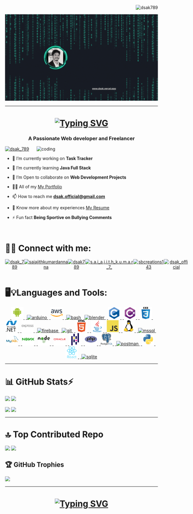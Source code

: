 ﻿<p align="right"> <img src="https://komarev.com/ghpvc/?username=dsak789&label=Profile%20views&color=brightgreen&style=plastic&abbreviated=true&label=PROFILE+VIEWS" alt="dsak789" /> </p>


![](https://github.com/dsak789/dsak789/blob/main/Green%20Gaming%20Channel%20YouTube%20Channel%20Art.gif)
<!-- ![](https://github.com/dsak789/dsak789/blob/main/Black%20%26%20White%20Modern%20Personal%20Branding%20Youtube%20Banner.gif) -->
<hr>
<h1 align="center"><a href="https://git.io/typing-svg"><img src="https://readme-typing-svg.demolab.com?font=Fira+Code&weight=400&size=30&duration=4000&pause=500&color=B4CED4&center=true&vCenter=true&random=false&width=537&lines=Hello👋🏻+Developer's👨🏻‍💻+;I'm+Sai+Ajith+Kumar+Dannana+;Welcome+to+my+GitHub+Profile" alt="Typing SVG" /></a></h1>
<h3 align="center">A Passionate Web developer and Freelancer</h3>


<!-- <img align="right" alt="coding" width="400" src="https://cdn.dribbble.com/users/50886/screenshots/2710024/coding.gif" > -->
<img align="right" alt="coding" width="400" src="https://user-images.githubusercontent.com/55389276/140866485-8fb1c876-9a8f-4d6a-98dc-08c4981eaf70.gif" >

<!-- <p align="left"> <a href="https://github.com/ryo-ma/github-profile-trophy"><img src="https://github-profile-trophy.vercel.app/?username=dsak789" alt="dsak789" /></a> </p> -->

<p align="left"> <a href="https://twitter.com/dsak_789" target="blank"><img src="https://img.shields.io/twitter/follow/dsak_789?logo=twitter&style=for-the-badge" alt="dsak_789" /></a> </p>

- 🔭 I’m currently working on **Task Tracker**

- 🌱 I’m currently learning **Java Full Stack**

- 👯 I’m Open to collaborate on **Web Development Projects**

- 👨‍💻 All of my  [My Portfolio](https://dsak.vercel.app)

- 📫 How to reach me **dsak.official@gmail.com**

- 📄 Know more about my experiences [My Resume](https://www.overleaf.com/read/vnjqssjzkrxj#bde39c)

- ⚡ Fun fact **Being Sportive on Bullying Comments**


<br>

#  🌟🔗 Connect with me:
<div style="display:flex; flex-direction:row; text-align:center; justify-content:space-around">
<a href="https://twitter.com/dsak_789" target="blank"><img align="center" src="https://raw.githubusercontent.com/rahuldkjain/github-profile-readme-generator/master/src/images/icons/Social/twitter.svg" alt="dsak_789" height="30" width="40" /></a>
<a href="https://linkedin.com/in/saiajithkumardannana" target="blank"><img align="center" src="https://raw.githubusercontent.com/rahuldkjain/github-profile-readme-generator/master/src/images/icons/Social/linked-in-alt.svg" alt="saiajithkumardannana" height="30" width="40" /></a>
<a href="https://fb.com/dsak789" target="blank"><img align="center" src="https://raw.githubusercontent.com/rahuldkjain/github-profile-readme-generator/master/src/images/icons/Social/facebook.svg" alt="dsak789" height="30" width="40" /></a>
<a href="https://instagram.com/s.a.i_a.j.i.t.h_k.u.m.a.r_7_" target="blank"><img align="center" src="https://raw.githubusercontent.com/rahuldkjain/github-profile-readme-generator/master/src/images/icons/Social/instagram.svg" alt="s.a.i_a.j.i.t.h_k.u.m.a.r_7_" height="30" width="40" /></a>
<a href="https://www.codechef.com/users/sbcreations143" target="blank"><img align="center" src="https://cdn.jsdelivr.net/npm/simple-icons@3.1.0/icons/codechef.svg" alt="sbcreations143" height="30" width="40" /></a>
<a href="https://www.hackerrank.com/dsak_official" target="blank"><img align="center" src="https://raw.githubusercontent.com/rahuldkjain/github-profile-readme-generator/master/src/images/icons/Social/hackerrank.svg" alt="dsak_official" height="30" width="40" /></a>
</div>

<br>

# 🖥️💡Languages and Tools:
<p align="center"> 
&nbsp<a href="https://developer.android.com" target="_blank" rel="noreferrer"> <img src="https://raw.githubusercontent.com/devicons/devicon/master/icons/android/android-original-wordmark.svg" alt="android" width="40" height="40"/> </a> &nbsp<a href="https://www.arduino.cc/" target="_blank" rel="noreferrer"> <img src="https://cdn.worldvectorlogo.com/logos/arduino-1.svg" alt="arduino" width="40" height="40"/> </a> &nbsp<a href="https://aws.amazon.com" target="_blank" rel="noreferrer"> <img src="https://raw.githubusercontent.com/devicons/devicon/master/icons/amazonwebservices/amazonwebservices-original-wordmark.svg" alt="aws" width="40" height="40"/> </a> &nbsp<a href="https://www.gnu.org/software/bash/" target="_blank" rel="noreferrer"> <img src="https://www.vectorlogo.zone/logos/gnu_bash/gnu_bash-icon.svg" alt="bash" width="40" height="40"/> </a> &nbsp<a href="https://www.blender.org/" target="_blank" rel="noreferrer"> <img src="https://download.blender.org/branding/community/blender_community_badge_white.svg" alt="blender" width="40" height="40"/> </a> &nbsp<a href="https://www.cprogramming.com/" target="_blank" rel="noreferrer"> <img src="https://raw.githubusercontent.com/devicons/devicon/master/icons/c/c-original.svg" alt="c" width="40" height="40"/> </a> &nbsp<a href="https://www.w3schools.com/cs/" target="_blank" rel="noreferrer"> <img src="https://raw.githubusercontent.com/devicons/devicon/master/icons/csharp/csharp-original.svg" alt="csharp" width="40" height="40"/> </a> &nbsp<a href="https://www.w3schools.com/css/" target="_blank" rel="noreferrer"> <img src="https://raw.githubusercontent.com/devicons/devicon/master/icons/css3/css3-original-wordmark.svg" alt="css3" width="40" height="40"/> </a> &nbsp<a href="https://dotnet.microsoft.com/" target="_blank" rel="noreferrer"> <img src="https://raw.githubusercontent.com/devicons/devicon/master/icons/dot-net/dot-net-original-wordmark.svg" alt="dotnet" width="40" height="40"/> </a> &nbsp<a href="https://expressjs.com" target="_blank" rel="noreferrer"> <img src="https://raw.githubusercontent.com/devicons/devicon/master/icons/express/express-original-wordmark.svg" alt="express" width="40" height="40"/> </a> &nbsp<a href="https://firebase.google.com/" target="_blank" rel="noreferrer"> <img src="https://www.vectorlogo.zone/logos/firebase/firebase-icon.svg" alt="firebase" width="40" height="40"/> </a> &nbsp<a href="https://git-scm.com/" target="_blank" rel="noreferrer"> <img src="https://www.vectorlogo.zone/logos/git-scm/git-scm-icon.svg" alt="git" width="40" height="40"/> </a> &nbsp<a href="https://www.w3.org/html/" target="_blank" rel="noreferrer"> <img src="https://raw.githubusercontent.com/devicons/devicon/master/icons/html5/html5-original-wordmark.svg" alt="html5" width="40" height="40"/> </a> &nbsp<a href="https://www.java.com" target="_blank" rel="noreferrer"> <img src="https://raw.githubusercontent.com/devicons/devicon/master/icons/java/java-original.svg" alt="java" width="40" height="40"/> </a> &nbsp<a href="https://developer.mozilla.org/en-US/docs/Web/JavaScript" target="_blank" rel="noreferrer"> <img src="https://raw.githubusercontent.com/devicons/devicon/master/icons/javascript/javascript-original.svg" alt="javascript" width="40" height="40"/> </a> &nbsp<a href="https://www.linux.org/" target="_blank" rel="noreferrer"> <img src="https://raw.githubusercontent.com/devicons/devicon/master/icons/linux/linux-original.svg" alt="linux" width="40" height="40"/> </a> &nbsp<a href="https://www.microsoft.com/en-us/sql-server" target="_blank" rel="noreferrer"> <img src="https://www.svgrepo.com/show/303229/microsoft-sql-server-logo.svg" alt="mssql" width="40" height="40"/> </a> &nbsp<a href="https://www.mysql.com/" target="_blank" rel="noreferrer"> <img src="https://raw.githubusercontent.com/devicons/devicon/master/icons/mysql/mysql-original-wordmark.svg" alt="mysql" width="40" height="40"/> </a> &nbsp<a href="https://www.nginx.com" target="_blank" rel="noreferrer"> <img src="https://raw.githubusercontent.com/devicons/devicon/master/icons/nginx/nginx-original.svg" alt="nginx" width="40" height="40"/> </a> &nbsp<a href="https://nodejs.org" target="_blank" rel="noreferrer"> <img src="https://raw.githubusercontent.com/devicons/devicon/master/icons/nodejs/nodejs-original-wordmark.svg" alt="nodejs" width="40" height="40"/> </a> &nbsp<a href="https://www.oracle.com/" target="_blank" rel="noreferrer"> <img src="https://raw.githubusercontent.com/devicons/devicon/master/icons/oracle/oracle-original.svg" alt="oracle" width="40" height="40"/> </a> &nbsp<a href="https://pandas.pydata.org/" target="_blank" rel="noreferrer"> <img src="https://raw.githubusercontent.com/devicons/devicon/2ae2a900d2f041da66e950e4d48052658d850630/icons/pandas/pandas-original.svg" alt="pandas" width="40" height="40"/> </a> &nbsp<a href="https://www.php.net" target="_blank" rel="noreferrer"> <img src="https://raw.githubusercontent.com/devicons/devicon/master/icons/php/php-original.svg" alt="php" width="40" height="40"/> </a> &nbsp<a href="https://www.postgresql.org" target="_blank" rel="noreferrer"> <img src="https://raw.githubusercontent.com/devicons/devicon/master/icons/postgresql/postgresql-original-wordmark.svg" alt="postgresql" width="40" height="40"/> </a> &nbsp<a href="https://postman.com" target="_blank" rel="noreferrer"> <img src="https://www.vectorlogo.zone/logos/getpostman/getpostman-icon.svg" alt="postman" width="40" height="40"/> </a> &nbsp<a href="https://www.python.org" target="_blank" rel="noreferrer"> <img src="https://raw.githubusercontent.com/devicons/devicon/master/icons/python/python-original.svg" alt="python" width="40" height="40"/> </a> &nbsp<a href="https://reactjs.org/" target="_blank" rel="noreferrer"> <img src="https://raw.githubusercontent.com/devicons/devicon/master/icons/react/react-original-wordmark.svg" alt="react" width="40" height="40"/> </a> &nbsp<a href="https://www.sqlite.org/" target="_blank" rel="noreferrer"> <img src="https://www.vectorlogo.zone/logos/sqlite/sqlite-icon.svg" alt="sqlite" width="40" height="40"/> </a> </p>

<hr>

# 📊 GitHub Stats⚡
![](https://github-readme-stats.vercel.app/api?username=dsak789&theme=dark&hide_border=true&include_all_commits=false&count_private=true&hide=stars&show=prs_merged,prs_merged_percentage&show_icons=true&)
![](https://github-readme-stats.vercel.app/api/top-langs/?username=dsak789&theme=dark&hide_border=true&include_all_commits=false&count_private=true&layout=pie&langs_count=7)<br><br>
<img width="330" height="auto" src="https://cdn.dribbble.com/users/50886/screenshots/2710024/coding.gif">
![](https://github-readme-streak-stats.herokuapp.com/?user=dsak789&theme=dark&hide_border=true)

<hr>

# 🔝 Top Contributed Repo
![](https://github-contributor-stats.vercel.app/api?username=dsak789&limit=5&theme=monokai&combine_all_yearly_contributions=true) 
<img width="330" height="auto" src="https://cdn.dribbble.com/users/1292677/screenshots/6139167/avento.gif">



## 🏆 GitHub Trophies
![](https://github-profile-trophy.vercel.app/?username=dsak789&theme=darkhub&no-frame=true&no-bg=true&margin-w=4)

<!-- [![](https://visitcount.itsvg.in/api?id=dsak789&icon=0&color=1)](https://visitcount.itsvg.in) -->

<hr>
<h1 align="center">
<a href="https://git.io/typing-svg"><img src="https://readme-typing-svg.demolab.com?font=Fira+Code&weight=500&size=30&duration=4000&pause=500&color=B4CED4&center=true&vCenter=true&random=false&width=537&lines=Thankyou🫱🏻‍🫲🏻+Developer's👨🏻‍💻;For+Visiting+my+GitHub+Profile" alt="Typing SVG" /></a></h1>
